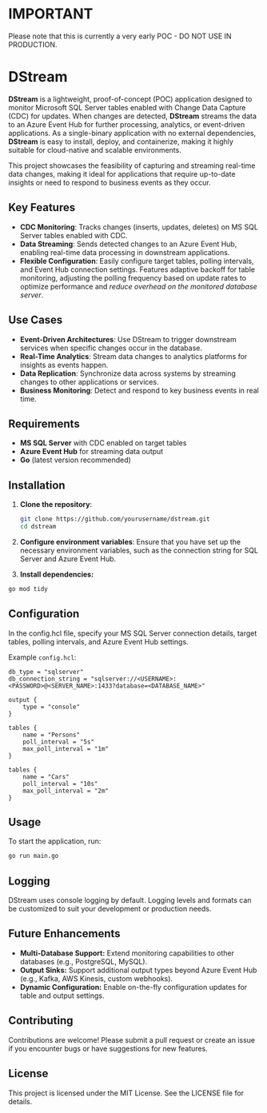 # IMPORTANT

Please note that this is currently a very early POC - DO NOT USE IN PRODUCTION.


# DStream

**DStream**  is a lightweight, proof-of-concept (POC) application designed to monitor Microsoft SQL Server tables enabled with Change Data Capture (CDC) for updates. When changes are detected, **DStream**  streams the data to an Azure Event Hub for further processing, analytics, or event-driven applications. As a single-binary application with no external dependencies, **DStream**  is easy to install, deploy, and containerize, making it highly suitable for cloud-native and scalable environments.

This project showcases the feasibility of capturing and streaming real-time data changes, making it ideal for applications that require up-to-date insights or need to respond to business events as they occur.

## Key Features

- **CDC Monitoring**: Tracks changes (inserts, updates, deletes) on MS SQL Server tables enabled with CDC.
- **Data Streaming**: Sends detected changes to an Azure Event Hub, enabling real-time data processing in downstream applications.
- **Flexible Configuration**: Easily configure target tables, polling intervals, and Event Hub connection settings. Features adaptive backoff for table monitoring, adjusting the polling frequency based on update rates to optimize performance and *reduce overhead on the monitored database server*.

## Use Cases

- **Event-Driven Architectures**: Use DStream to trigger downstream services when specific changes occur in the database.
- **Real-Time Analytics**: Stream data changes to analytics platforms for insights as events happen.
- **Data Replication**: Synchronize data across systems by streaming changes to other applications or services.
- **Business Monitoring**: Detect and respond to key business events in real time.

## Requirements

- **MS SQL Server** with CDC enabled on target tables
- **Azure Event Hub** for streaming data output
- **Go** (latest version recommended)

## Installation

1. **Clone the repository**:
   ```bash
   git clone https://github.com/yourusername/dstream.git
   cd dstream

2. **Configure environment variables**: Ensure that you have set up the necessary environment variables, such as the connection string for SQL Server and Azure Event Hub.

3. **Install dependencies:**
```bash
go mod tidy
```

## Configuration
In the config.hcl file, specify your MS SQL Server connection details, target tables, polling intervals, and Azure Event Hub settings.

Example `config.hcl`:

```hcl
db_type = "sqlserver"
db_connection_string = "sqlserver://<USERNAME>:<PASSWORD>@<SERVER_NAME>:1433?database=<DATABASE_NAME>"

output {
    type = "console"
}

tables {
    name = "Persons"
    poll_interval = "5s"
    max_poll_interval = "1m"
}

tables {
    name = "Cars"
    poll_interval = "10s"
    max_poll_interval = "2m"
}
```

## Usage

To start the application, run:

```bash
go run main.go
```

## Logging

DStream uses console logging by default. Logging levels and formats can be customized to suit your development or production needs.

## Future Enhancements

- **Multi-Database Support:** Extend monitoring capabilities to other databases (e.g., PostgreSQL, MySQL).
- **Output Sinks:** Support additional output types beyond Azure Event Hub (e.g., Kafka, AWS Kinesis, custom webhooks).
- **Dynamic Configuration:** Enable on-the-fly configuration updates for table and output settings.

## Contributing

Contributions are welcome! Please submit a pull request or create an issue if you encounter bugs or have suggestions for new features.

## License

This project is licensed under the MIT License. See the LICENSE file for details.